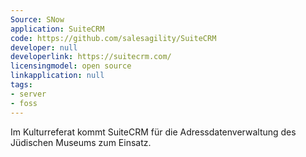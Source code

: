 ```yaml
---
Source: SNow
application: SuiteCRM
code: https://github.com/salesagility/SuiteCRM
developer: null
developerlink: https://suitecrm.com/
licensingmodel: open source
linkapplication: null
tags:
- server
- foss
---
```

Im Kulturreferat kommt SuiteCRM für die Adressdatenverwaltung des Jüdischen Museums zum Einsatz.

